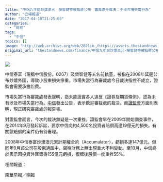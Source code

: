 ```yaml
---
title: "中信九年前炒燶澳元　榮智健等被指遲公布　審裁處今裁決：不涉市場失當行為"
author: "立場報道"
date: "2017-04-10T21:25:00"
categories:
  - "財經"
tags:
  - "中信"
topics: []
image: "http://web.archive.org/web/2021im_/https://assets.thestandnews.com/media/photos/wing-20_I1L2l.png"
original_url: "thestandnews.com/finance/中信九年前炒燶澳元-榮智健等被指遲公布-審裁處今裁決-不涉市場失當行為"
---
```

![](http://web.archive.org/web/2021im_/https://assets.thestandnews.com/media/photos/wing-20_I1L2l.png)

中信泰富（現稱中信股份，0267）及榮智健等五名前執董，被指在2008年延遲公布炒燶外匯，導致小股東損失慘重。市場失當行為審裁處今日裁決指控不成立，證監會需要承擔訟費。

市場失當行為審裁處發表聲明，指未能證實各人違反《證券及期貨條例》，認為未有涉及市場失當行為。[中信](http://web.archive.org/web/20211229062618/http://www.hkexnews.hk/listedco/listconews/sehk/2017/0410/LTN20170410936_C.pdf)發出公告，表示歡迎審裁處的裁決。而[證監會](http://web.archive.org/web/20211229062618/http://www.sfc.hk/edistributionWeb/gateway/TC/news-and-announcements/news/doc?refNo=17PR45)方面則表明，現正研究審裁處的報告書。

對證監會而言，今次的裁決無疑是一次重挫。證監會早在2009年開始調查事件，在2014年9月發起訴訟，要求中信向約4,500名投資者賠償高達19億元的損失。有關該賠償的案件仍有待審理。

2008年中信泰富炒燶澳元累計期權合約（Accumulator），虧損多達147億元。但同年9月該公司在股東通函中，聲稱財務上無出現重大不利變動。至10月，中信終於表示因投資外匯錄得155億元虧損，復牌後股價一度重挫55%。

相關報道：

[南華早報](http://web.archive.org/web/20211229062618/http://www.scmp.com/business/companies/article/2086426/hong-kong-tribunal-clears-red-capitalist-scion-misleading?utm_content=buffer5af25&utm_medium=social&utm_source=twitter.com&utm_campaign=buffer)／[明報](http://web.archive.org/web/20211229062618/http://www.mpfinance.com/fin/instantf2.php?node=1491824248766&issue=20170410)